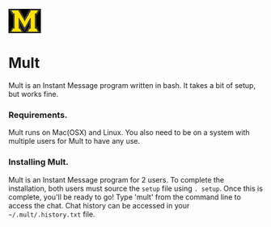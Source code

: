 ![Mult Logo](docs/multlogo.png "Mult")
  
# Mult
Mult is an Instant Message program written in bash. It
takes a bit of setup, but works fine.                                          

### Requirements.
Mult runs on Mac(OSX) and Linux. You also need to be on a 
system with multiple users for Mult to have any use.

### Installing Mult.
Mult is an Instant Message program for 2 users. To complete
the installation, both users must source the `setup` file
using `. setup`. Once this is complete, you'll be ready to
go! Type 'mult' from the command line to access the chat.
Chat history can be accessed in your `~/.mult/.history.txt`
file.
